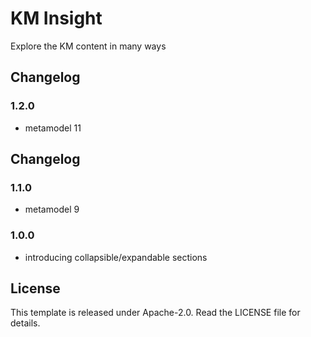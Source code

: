 # KM Insight

Explore the KM content in many ways

## Changelog

### 1.2.0

- metamodel 11

## Changelog

### 1.1.0

- metamodel 9

### 1.0.0 

- introducing collapsible/expandable sections

## License

This template is released under Apache-2.0. Read the LICENSE file for details.
